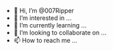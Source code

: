 - 👋 Hi, I’m @007Ripper
- 👀 I’m interested in ...
- 🌱 I’m currently learning ...
- 💞️ I’m looking to collaborate on ...
- 📫 How to reach me ...

<!---
007Ripper/007Ripper is a ✨ special ✨ repository because its `README.md` (this file) appears on your GitHub profile.
You can click the Preview link to take a look at your changes.
--->
